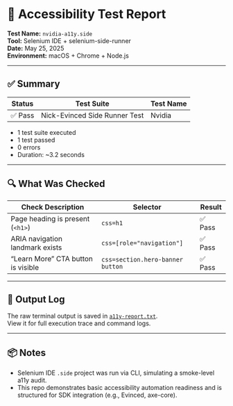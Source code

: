 # 🧪 Accessibility Test Report

**Test Name:** `nvidia-a11y.side`  
**Tool:** Selenium IDE + selenium-side-runner  
**Date:** May 25, 2025  
**Environment:** macOS + Chrome + Node.js

---

## ✅ Summary

| Status | Test Suite                      | Test Name |
|--------|----------------------------------|-----------|
| ✅ Pass | Nick-Evinced Side Runner Test | Nvidia     |

- 1 test suite executed
- 1 test passed
- 0 errors
- Duration: ~3.2 seconds

---

## 🔍 What Was Checked

| Check Description                        | Selector                        | Result |
|------------------------------------------|----------------------------------|--------|
| Page heading is present (`<h1>`)         | `css=h1`                         | ✅ Pass |
| ARIA navigation landmark exists          | `css=[role="navigation"]`        | ✅ Pass |
| “Learn More” CTA button is visible       | `css=section.hero-banner button` | ✅ Pass |

---

## 📄 Output Log

The raw terminal output is saved in [`a11y-report.txt`](./a11y-report.txt).  
View it for full execution trace and command logs.

---

## 📦 Notes

- Selenium IDE `.side` project was run via CLI, simulating a smoke-level a11y audit.
- This repo demonstrates basic accessibility automation readiness and is structured for SDK integration (e.g., Evinced, axe-core).